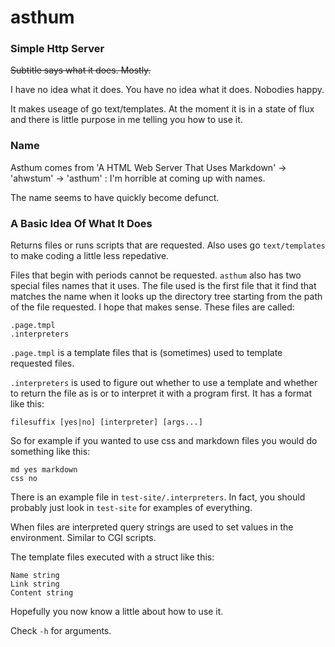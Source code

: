 # asthum #

### Simple Http Server ###

~~Subtitle says what it does. Mostly.~~

I have no idea what it does. You have no idea what it does. Nobodies happy.

It makes useage of go text/templates. At the moment it is in a state of flux and there is little purpose in me telling you how to use it.

### Name ###

Asthum comes from 'A HTML Web Server That Uses Markdown' -> 'ahwstum' -> 'asthum' : I'm horrible at coming up with names.

The name seems to have quickly become defunct.

### A Basic Idea Of What It Does ###

Returns files or runs scripts that are requested. Also uses go `text/templates` to make coding a little less repedative.

Files that begin with periods cannot be requested. `asthum` also has two special files names that it uses. The file used is the first file that it find that matches the name when it looks up the directory tree starting from the path of the file requested. I hope that makes sense. These files are called:

    .page.tmpl
    .interpreters

`.page.tmpl` is a template files that is (sometimes) used to template requested files.

`.interpreters` is used to figure out whether to use a template and whether to return the file as is or to interpret it with a program first. It has a format like this:

    filesuffix [yes|no] [interpreter] [args...]

So for example if you wanted to use css and markdown files you would do something like this:

    md yes markdown
    css no

There is an example file in `test-site/.interpreters`. In fact, you should probably just look in `test-site` for examples of everything.

When files are interpreted query strings are used to set values in the environment. Similar to CGI scripts.

The template files executed with a struct like this:

    Name string
    Link string
    Content string

Hopefully you now know a little about how to use it.

Check `-h` for arguments.
 